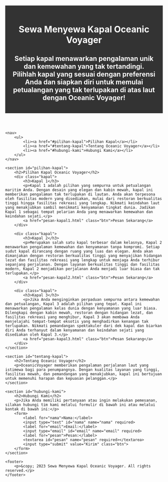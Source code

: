 <!DOCTYPE html>
<html>
<head>
    <title>Sewa Menyewa Kapal Oceanic Voyager</title>
    <style>
        /* Gaya CSS untuk header */
header {
    background-color: #333;
    padding: 20px;
    color: #fff;
    text-align: center;
}

header h1 {
    margin: 0;
}

/* Gaya CSS untuk navigasi */
nav {
    background-color: #f4f4f4;
    padding: 10px;
}

nav ul {
    list-style: none;
    margin: 0;
    padding: 0;
    text-align: center;
}

nav ul li {
    display: inline-block;
    margin-right: 10px;
}

nav ul li a {
    text-decoration: none;
    color: #333;
    padding: 5px;
}

/* Gaya CSS untuk bagian pilihan kapal */
section#pilihan-kapal {
    padding: 20px;
    text-align: center;
}

section#pilihan-kapal h2 {
    margin-top: 0;
}

div.kapal {
    margin-bottom: 30px;
}

div.kapal img {
    width: 300px;
    height: 200px;
    object-fit: cover;
    margin-bottom: 10px;
}

div.kapal h3 {
    margin: 0;
}

div.kapal p {
    color: #666;
}

a.btn {
    display: inline-block;
    background-color: #333;
    color: #fff;
    padding: 10px 20px;
    text-decoration: none;
    margin-top: 10px;
}

/* Gaya CSS untuk bagian tentang kapal */
section#tentang-kapal {
    background-color: #f4f4f4;
    padding: 20px;
}

section#tentang-kapal h2 {
    margin-top: 0;
}

/* Gaya CSS untuk bagian hubungi kami */
section#hubungi-kami {
    padding: 20px;
    text-align: center;
}

section#hubungi-kami h2 {
    margin-top: 0;
}

form {
    max-width: 400px;
    margin: 0 auto;
    text-align: left;
}

form label {
    display: block;
    margin-bottom: 5px;
}

form input[type="text"],
form input[type="email"],
form textarea {
    width: 100%;
    padding: 10px;
    margin-bottom: 10px;
}

input[type="submit"] {
    background-color: #333;
    color: #fff;
    padding: 10px 20px;
    border: none;
    cursor: pointer;
}

/* Gaya CSS untuk footer */
footer {
    background-color: #333;
    color: #fff;
    padding: 10px;
    text-align: center;
}
    </style>
</head>
<body>
    <header>
        <h1>Sewa Menyewa Kapal Oceanic Voyager</h1>
        <h2>Setiap kapal menawarkan pengalaman unik dan kemewahan yang tak tertandingi. Pilihlah kapal yang sesuai dengan preferensi Anda dan siapkan diri untuk memulai petualangan yang tak terlupakan di atas laut dengan Oceanic Voyager!</h2>
    </header>

    <nav>
        <ul>
            <li><a href="#pilihan-kapal">Pilihan Kapal</a></li>
            <li><a href="#tentang-kapal">Tentang Oceanic Voyager</a></li>
            <li><a href="#hubungi-kami">Hubungi Kami</a></li>
        </ul>
    </nav>

    <section id="pilihan-kapal">
        <h2>Pilihan Kapal Oceanic Voyager</h2>
        <div class="kapal">
            <h3>Kapal 1</h3>
            <p>Kapal 1 adalah pilihan yang sempurna untuk petualangan maritim Anda. Dengan desain yang elegan dan kabin mewah, kapal ini memberikan pengalaman tak terlupakan di lautan. Anda akan terpesona oleh fasilitas modern yang disediakan, mulai dari restoran berkualitas tinggi hingga fasilitas rekreasi yang lengkap. Nikmati keindahan laut yang menakjubkan sambil menikmati kenyamanan tingkat dunia. Jadikan Kapal 1 sebagai tempat pelarian Anda yang menawarkan kemewahan dan keindahan sejati.</p>
            <a href="pesan-kapal1.html" class="btn">Pesan Sekarang</a>
        </div>

        <div class="kapal">
            <h3>Kapal 2</h3>
            <p>Merupakan salah satu kapal terbesar dalam kelasnya, Kapal 2 menawarkan pengalaman kemewahan dan kenyamanan tanpa kompromi. Setiap sudut kapal dirancang dengan ruang yang luas dan elegan. Anda akan dimanjakan dengan restoran berkualitas tinggi yang menyajikan hidangan lezat dan fasilitas rekreasi yang lengkap untuk menjaga Anda terhibur sepanjang perjalanan. Dengan layanan berkualitas tinggi dan fasilitas modern, Kapal 2 menjadikan perjalanan Anda menjadi luar biasa dan tak terlupakan.</p>
            <a href="pesan-kapal2.html" class="btn">Pesan Sekarang</a>
        </div>

        <div class="kapal">
            <h3>Kapal 3</h3>
            <p>Jika Anda menginginkan perpaduan sempurna antara kemewahan dan petualangan, Kapal 3 adalah pilihan yang tepat. Kapal ini menawarkan pengalaman kelas dunia dengan kenyamanan yang luar biasa. Dilengkapi dengan kabin mewah, restoran dengan hidangan lezat, dan fasilitas rekreasi yang menghibur, Kapal 3 akan membawa Anda menjelajahi tempat-tempat eksotis yang menghadirkan kenangan tak terlupakan. Nikmati pemandangan spektakuler dari dek kapal dan biarkan diri Anda terhanyut dalam kenyamanan dan keindahan sejati yang disediakan oleh Kapal 3.</p>
            <a href="pesan-kapal3.html" class="btn">Pesan Sekarang</a>
        </div>
    </section>

    <section id="tentang-kapal">
        <h2>Tentang Oceanic Voyager</h2>
        <p>OceanicVoyager memberikan pengalaman perjalanan laut yang istimewa bagi para penumpangnya. Dengan kualitas layanan yang tinggi, fasilitas mewah, dan pemandangan yang menakjubkan, kapal ini bertujuan untuk memenuhi harapan dan kepuasan pelanggan.</p>
    </section>

    <section id="hubungi-kami">
        <h2>Hubungi Kami</h2>
        <p>Jika Anda memiliki pertanyaan atau ingin melakukan pemesanan, silakan hubungi tim kami melalui formulir di bawah ini atau melalui kontak di bawah ini:</p>
        <form>
            <label for="nama">Nama:</label>
            <input type="text" id="nama" name="nama" required>
            <label for="email">Email:</label>
            <input type="email" id="email" name="email" required>
            <label for="pesan">Pesan:</label>
            <textarea id="pesan" name="pesan" required></textarea>
            <input type="submit" value="Kirim" class="btn">
        </form>
    </section>

    <footer>
        <p>&copy; 2023 Sewa Menyewa Kapal Oceanic Voyager. All rights reserved.</p>
    </footer>
</body>
</html>
